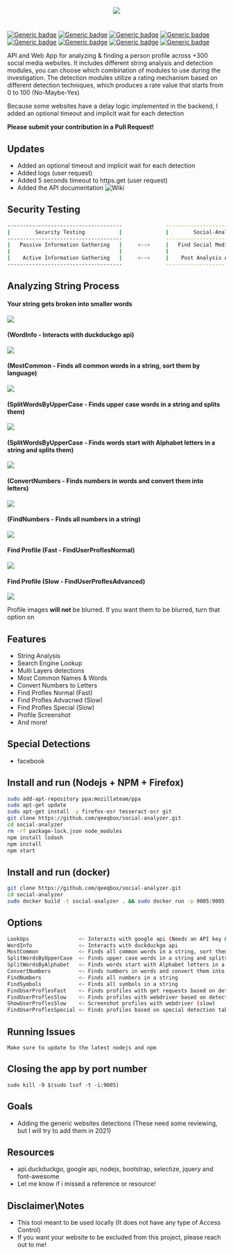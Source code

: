 <p align="center"> <img src="https://raw.githubusercontent.com/qeeqbox/social-analyzer/main/readme/socialanalyzerlogo_.png"></p>

#
[![Generic badge](https://img.shields.io/badge/dynamic/json.svg?url=https://raw.githubusercontent.com/qeeqbox/social-analyzer/main/info&label=version&query=$.version&colorB=blue&style=flat-square)](https://github.com/qeeqbox/social-analyzer/blob/main/info) [![Generic badge](https://img.shields.io/badge/dynamic/json.svg?url=https://raw.githubusercontent.com/qeeqbox/social-analyzer/main/info&label=build&query=$.build&colorB=green&style=flat-square)](https://github.com/qeeqbox/social-analyzer/blob/main/info) [![Generic badge](https://img.shields.io/badge/dynamic/json.svg?url=https://raw.githubusercontent.com/qeeqbox/social-analyzer/main/info&label=test&query=$.test&colorB=green&style=flat-square)](https://github.com/qeeqbox/social-analyzer/blob/main/info) [![Generic badge](https://img.shields.io/badge/dynamic/json.svg?url=https://raw.githubusercontent.com/qeeqbox/social-analyzer/main/info&label=verified%20sites&query=$.websites&colorB=blue&style=flat-square)](https://github.com/qeeqbox/social-analyzer/blob/main/info) [![Generic badge](https://img.shields.io/badge/dynamic/json.svg?url=https://raw.githubusercontent.com/qeeqbox/social-analyzer/main/info&label=verified%20detections&query=$.detections&colorB=blue&style=flat-square)](https://github.com/qeeqbox/social-analyzer/blob/main/info) [![Generic badge](https://img.shields.io/badge/dynamic/json.svg?url=https://raw.githubusercontent.com/qeeqbox/social-analyzer/main/info&label=special%20detections&query=$.special&colorB=blue&style=flat-square)](https://github.com/qeeqbox/social-analyzer/blob/main/info) [![Generic badge](https://img.shields.io/badge/dynamic/json.svg?url=https://raw.githubusercontent.com/qeeqbox/social-analyzer/main/info&label=awaiting%20verification&query=$.awaiting_verification&colorB=orange&style=flat-square)](https://github.com/qeeqbox/social-analyzer/blob/main/info) [![Generic badge](https://img.shields.io/static/v1?label=%F0%9F%91%8D&message=!&color=yellow&style=flat-square)](https://github.com/qeeqbox/social-analyzer/stargazers)

API and Web App for analyzing & finding a person profile across +300 social media websites. It includes different string analysis and detection modules, you can choose which combination of modules to use during the investigation. The detection modules utilize a rating mechanism based on different detection techniques, which produces a rate value that starts from 0 to 100 (No-Maybe-Yes)

Because some websites have a delay logic implemented in the backend, I added an optional timeout and implicit wait for each detection

**Please submit your contribution in a Pull Request!**

## Updates
- Added an optional timeout and implicit wait for each detection
- Added logs (user request)
- Added 5 seconds timeout to https.get (user request)
- Added the API documentation ![Wiki](https://github.com/qeeqbox/social-analyzer/wiki)

## Security Testing

```bash
-------------------------------------              ---------------------------------
|        Security Testing           |              |        Social-Analyzer        |
-------------------------------------              ---------------------------------
|   Passive Information Gathering   |     <-->     |   Find Social Media Profiles  |
|                                   |              |                               |
|    Active Information Gathering   |     <-->     |    Post Analysis Activities   |
-------------------------------------              ---------------------------------
```

## Analyzing String Process
#### Your string gets broken into smaller words
<img src="https://raw.githubusercontent.com/qeeqbox/social-analyzer/main/readme/possible.png" style="max-width:768px"/>

#### (WordInfo - Interacts with duckduckgo api)
<img src="https://raw.githubusercontent.com/qeeqbox/social-analyzer/main/readme/wordinfo.png" style="max-width:768px"/>

#### (MostCommon - Finds all common words in a string, sort them by language)
<img src="https://raw.githubusercontent.com/qeeqbox/social-analyzer/main/readme/mostcommon.png" style="max-width:768px"/>

#### (SplitWordsByUpperCase - Finds upper case words in a string and splits them)
<img src="https://raw.githubusercontent.com/qeeqbox/social-analyzer/main/readme/splitwordsbyuppercase.png" style="max-width:768px"/>

#### (SplitWordsByUpperCase - Finds words start with Alphabet letters in a string and splits them)
<img src="https://raw.githubusercontent.com/qeeqbox/social-analyzer/main/readme/splitwordsbyalphabet.png" style="max-width:768px"/>

#### (ConvertNumbers - Finds numbers in words and convert them into letters)
<img src="https://raw.githubusercontent.com/qeeqbox/social-analyzer/main/readme/convertnumbers.png" style="max-width:768px"/>

#### (FindNumbers - Finds all numbers in a string)
<img src="https://raw.githubusercontent.com/qeeqbox/social-analyzer/main/readme/findnumbers.png" style="max-width:768px"/>

#### Find Profile (Fast - FindUserProflesNormal)
<img src="https://raw.githubusercontent.com/qeeqbox/social-analyzer/main/readme/intro_fast.gif" style="max-width:768px"/>

#### Find Profile (Slow - FindUserProflesAdvanced)
<img src="https://raw.githubusercontent.com/qeeqbox/social-analyzer/main/readme/intro_slow.gif" style="max-width:768px"/>


Profile images **will not** be blurred. If you want them to be blurred, turn that option on

## Features
- String Analysis
- Search Engine Lookup
- Multi Layers detections
- Most Common Names & Words
- Convert Numbers to Letters
- Find Profles Normal (Fast)
- Find Profles Advacned (Slow)
- Find Profles Special (Slow)
- Profile Screenshot
- And more!

## Special Detections
- facebook

## Install and run (Nodejs + NPM + Firefox)
```bash
sudo add-apt-repository ppa:mozillateam/ppa
sudo apt-get update
sudo apt-get install -y firefox-esr tesseract-ocr git
git clone https://github.com/qeeqbox/social-analyzer.git
cd social-analyzer
rm -rf package-lock.json node_modules
npm install lodash
npm install
npm start
```

## Install and run (docker)
```bash
git clone https://github.com/qeeqbox/social-analyzer.git
cd social-analyzer
sudo docker build -t social-analyzer . && sudo docker run -p 9005:9005 -it social-analyzer
```

## Options
```bash
LookUps                <- Interacts with google api (Needs an API key & CV)
WordInfo               <- Interacts with duckduckgo api
MostCommon             <- Finds all common words in a string, sort them by language
SplitWordsByUpperCase  <- Finds upper case words in a string and splits them
SplitWordsByAlphabet   <- Finds words start with Alphabet letters in a string and splits them
ConvertNumbers         <- Finds numbers in words and convert them into letters
FindNumbers            <- Finds all numbers in a string
FindSymbols            <- Finds all symbols in a string
FindUserProflesFast    <- Finds profiles with get requests based on detection table (fast)
FindUserProflesSlow    <- Finds profiles with webdriver based on detection table (slow)
ShowUserProflesSlow    <- Screenshot profiles with webdriver (slow)
FindUserProflesSpecial <- Finds profiles based on special detection table (slow & limited)
```

## Running Issues
```
Make sure to update to the latest nodejs and npm
```

## Closing the app by port number
```
sudo kill -9 $(sudo lsof -t -i:9005)
```

## Goals
- Adding the generic websites detections (These need some reviewing, but I will try to add them in 2021)

## Resources
- api.duckduckgo, google api, nodejs, bootstrap, selectize, jquery and font-awesome
- Let me know if i missed a reference or resource!

## Disclaimer\Notes
- This tool meant to be used locally (It does not have any type of Access Control)
- If you want your website to be excluded from this project, please reach out to me!
